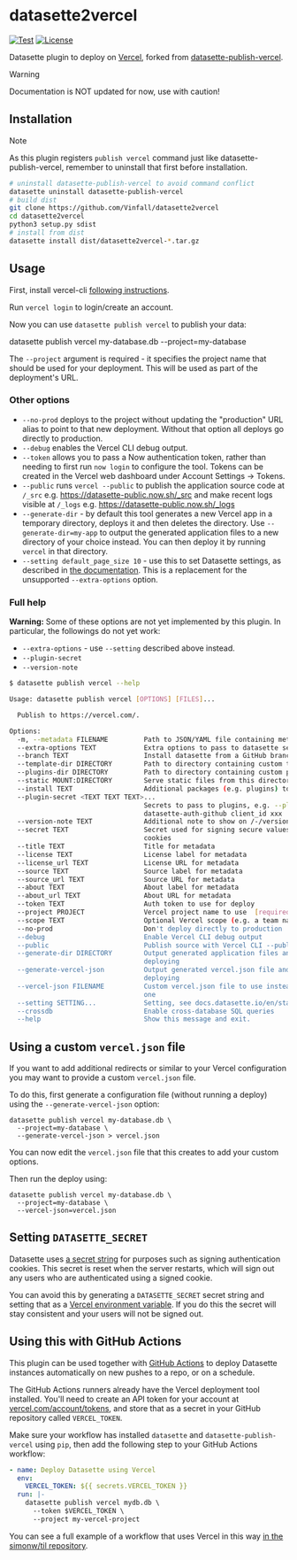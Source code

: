 # datasette2vercel

[![Test](https://github.com/Vinfall/datasette2vercel/workflows/Test/badge.svg)](https://github.com/Vinfall/datasette2vercel/actions?query=workflow%3ATest)
[![License](https://img.shields.io/badge/license-Apache%202.0-blue.svg)](https://github.com/Vinfall/datasette2vercel/blob/main/LICENSE)

Datasette plugin to deploy on [Vercel](https://vercel.com/), forked from [datasette-publish-vercel](https://github.com/simonw/datasette-publish-vercel).

> [!WARNING]
> Documentation is NOT updated for now, use with caution!

## Installation

> [!NOTE]
> As this plugin registers `publish vercel` command just like datasette-publish-vercel, remember to uninstall that first before installation.

```sh
# uninstall datasette-publish-vercel to avoid command conflict
datasette uninstall datasette-publish-vercel
# build dist
git clone https://github.com/Vinfall/datasette2vercel
cd datasette2vercel
python3 setup.py sdist
# install from dist
datasette install dist/datasette2vercel-*.tar.gz
```

## Usage

First, install vercel-cli [following instructions](https://vercel.com/download).

Run `vercel login` to login/create an account.

Now you can use `datasette publish vercel` to publish your data:

  datasette publish vercel my-database.db --project=my-database

The `--project` argument is required - it specifies the project name that should be used for your deployment. This will be used as part of the deployment's URL.

### Other options

- `--no-prod` deploys to the project without updating the "production" URL alias to point to that new deployment. Without that option all deploys go directly to production.
- `--debug` enables the Vercel CLI debug output.
- `--token` allows you to pass a Now authentication token, rather than needing to first run `now login` to configure the tool. Tokens can be created in the Vercel web dashboard under Account Settings -> Tokens.
- `--public` runs `vercel --public` to publish the application source code at `/_src` e.g. <https://datasette-public.now.sh/_src> and make recent logs visible at `/_logs` e.g. <https://datasette-public.now.sh/_logs>
- `--generate-dir` - by default this tool generates a new Vercel app in a temporary directory, deploys it and then deletes the directory. Use `--generate-dir=my-app` to output the generated application files to a new directory of your choice instead. You can then deploy it by running `vercel` in that directory.
- `--setting default_page_size 10` - use this to set Datasette settings, as described in [the documentation](https://docs.datasette.io/en/stable/settings.html). This is a replacement for the unsupported `--extra-options` option.

### Full help

**Warning:** Some of these options are not yet implemented by this plugin. In particular, the followings do not yet work:

- `--extra-options` - use `--setting` described above instead.
- `--plugin-secret`
- `--version-note`

```sh
$ datasette publish vercel --help

Usage: datasette publish vercel [OPTIONS] [FILES]...

  Publish to https://vercel.com/.

Options:
  -m, --metadata FILENAME         Path to JSON/YAML file containing metadata to publish
  --extra-options TEXT            Extra options to pass to datasette serve
  --branch TEXT                   Install datasette from a GitHub branch e.g. main
  --template-dir DIRECTORY        Path to directory containing custom templates
  --plugins-dir DIRECTORY         Path to directory containing custom plugins
  --static MOUNT:DIRECTORY        Serve static files from this directory at /MOUNT/...
  --install TEXT                  Additional packages (e.g. plugins) to install
  --plugin-secret <TEXT TEXT TEXT>...
                                  Secrets to pass to plugins, e.g. --plugin-secret
                                  datasette-auth-github client_id xxx
  --version-note TEXT             Additional note to show on /-/versions
  --secret TEXT                   Secret used for signing secure values, such as signed
                                  cookies
  --title TEXT                    Title for metadata
  --license TEXT                  License label for metadata
  --license_url TEXT              License URL for metadata
  --source TEXT                   Source label for metadata
  --source_url TEXT               Source URL for metadata
  --about TEXT                    About label for metadata
  --about_url TEXT                About URL for metadata
  --token TEXT                    Auth token to use for deploy
  --project PROJECT               Vercel project name to use  [required]
  --scope TEXT                    Optional Vercel scope (e.g. a team name)
  --no-prod                       Don't deploy directly to production
  --debug                         Enable Vercel CLI debug output
  --public                        Publish source with Vercel CLI --public
  --generate-dir DIRECTORY        Output generated application files and stop without
                                  deploying
  --generate-vercel-json          Output generated vercel.json file and stop without
                                  deploying
  --vercel-json FILENAME          Custom vercel.json file to use instead of generating
                                  one
  --setting SETTING...            Setting, see docs.datasette.io/en/stable/settings.html
  --crossdb                       Enable cross-database SQL queries
  --help                          Show this message and exit.
```

## Using a custom `vercel.json` file

If you want to add additional redirects or similar to your Vercel configuration you may want to provide a custom `vercel.json` file.

To do this, first generate a configuration file (without running a deploy) using the `--generate-vercel-json` option:

    datasette publish vercel my-database.db \
      --project=my-database \
      --generate-vercel-json > vercel.json

You can now edit the `vercel.json` file that this creates to add your custom options.

Then run the deploy using:

    datasette publish vercel my-database.db \
      --project=my-database \
      --vercel-json=vercel.json

## Setting `DATASETTE_SECRET`

Datasette uses [a secret string](https://docs.datasette.io/en/stable/settings.html#configuring-the-secret) for purposes such as signing authentication cookies. This secret is reset when the server restarts, which will sign out any users who are authenticated using a signed cookie.

You can avoid this by generating a `DATASETTE_SECRET` secret string and setting that as a [Vercel environment variable](https://vercel.com/docs/concepts/projects/environment-variables). If you do this the secret will stay consistent and your users will not be signed out.

## Using this with GitHub Actions

This plugin can be used together with [GitHub Actions](https://github.com/features/actions) to deploy Datasette instances automatically on new pushes to a repo, or on a schedule.

The GitHub Actions runners already have the Vercel deployment tool installed. You'll need to create an API token for your account at [vercel.com/account/tokens](https://vercel.com/account/tokens), and store that as a secret in your GitHub repository called `VERCEL_TOKEN`.

Make sure your workflow has installed `datasette` and `datasette-publish-vercel` using `pip`, then add the following step to your GitHub Actions workflow:

```yml
- name: Deploy Datasette using Vercel
  env:
    VERCEL_TOKEN: ${{ secrets.VERCEL_TOKEN }}
  run: |-
    datasette publish vercel mydb.db \
      --token $VERCEL_TOKEN \
      --project my-vercel-project
```

You can see a full example of a workflow that uses Vercel in this way [in the simonw/til repository](https://github.com/simonw/til/blob/12b3f0d3679320cbeafa5df164bbc08ba703625d/.github/workflows/build.yml).
